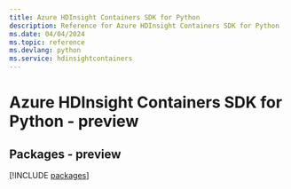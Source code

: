 ```yaml
---
title: Azure HDInsight Containers SDK for Python
description: Reference for Azure HDInsight Containers SDK for Python
ms.date: 04/04/2024
ms.topic: reference
ms.devlang: python
ms.service: hdinsightcontainers
---
```

# Azure HDInsight Containers SDK for Python - preview
## Packages - preview
[!INCLUDE [packages](hdinsight-containers-index.md)]